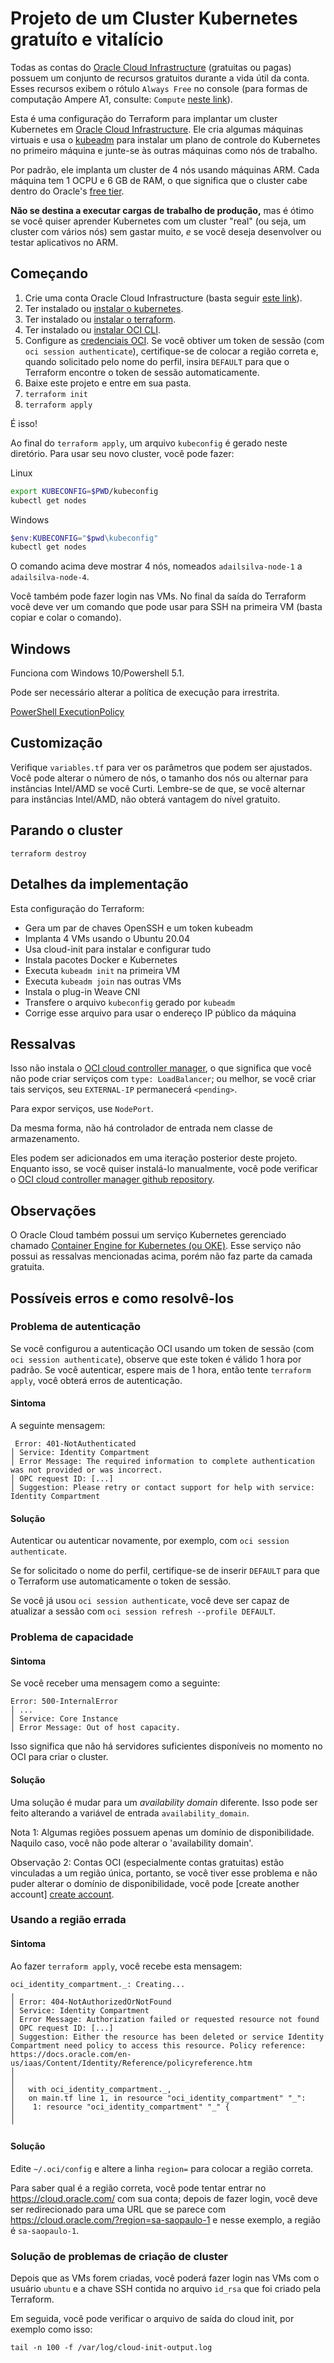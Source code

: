 # Projeto de um Cluster Kubernetes gratuíto e vitalício

Todas as contas do [Oracle Cloud Infrastructure][oci] (gratuitas ou pagas) possuem um conjunto de recursos gratuitos durante a vida útil da conta. Esses recursos exibem o rótulo `Always Free` no console (para formas de computação Ampere A1, consulte: `Compute` [neste link][compute]).

Esta é uma configuração do Terraform para implantar um cluster Kubernetes em [Oracle Cloud Infrastructure][oci]. Ele cria algumas máquinas virtuais e usa o [kubeadm] para instalar um plano de controle do Kubernetes no primeiro máquina e junte-se às outras máquinas como nós de trabalho.

Por padrão, ele implanta um cluster de 4 nós usando máquinas ARM. Cada máquina tem 1 OCPU e 6 GB de RAM, o que significa que o cluster cabe dentro do Oracle's [free tier][freetier].

**Não se destina a executar cargas de trabalho de produção,** mas é ótimo se você quiser aprender Kubernetes com um cluster "real" (ou seja, um cluster com vários nós) sem gastar muito, *e* se você deseja desenvolver ou testar aplicativos no ARM.

## Começando

1. Crie uma conta Oracle Cloud Infrastructure (basta seguir [este link][create account]).
2. Ter instalado ou [instalar o kubernetes](https://kubernetes.io/docs/setup/production-environment/tools/kubeadm/install-kubeadm/#installing-kubeadm-kubelet-and-kubectl).
3. Ter instalado ou [instalar o terraform](https://learn.hashicorp.com/tutorials/terraform/install-cli?in=terraform/oci-get-started).
4. Ter instalado ou [instalar OCI CLI](https://docs.oracle.com/en-us/iaas/Content/API/SDKDocs/cliinstall.htm).
5. Configure as [credenciais OCI](https://learn.hashicorp.com/tutorials/terraform/oci-build?in=terraform/oci-get-started).
    Se você obtiver um token de sessão (com `oci session authenticate`), certifique-se de colocar a região correta e, quando solicitado pelo nome do perfil, insira `DEFAULT` para que o Terraform encontre o token de sessão automaticamente.
6. Baixe este projeto e entre em sua pasta.
7. `terraform init`
8. `terraform apply`

É isso!

Ao final do `terraform apply`, um arquivo `kubeconfig` é gerado neste diretório. Para usar seu novo cluster, você pode fazer:

Linux
```bash
export KUBECONFIG=$PWD/kubeconfig
kubectl get nodes
```

Windows
```powershell
$env:KUBECONFIG="$pwd\kubeconfig"
kubectl get nodes
```

O comando acima deve mostrar 4 nós, nomeados `adailsilva-node-1` a `adailsilva-node-4`.

Você também pode fazer login nas VMs. No final da saída do Terraform você deve ver um comando que pode usar para SSH na primeira VM (basta copiar e colar o comando).

## Windows

Funciona com Windows 10/Powershell 5.1.

Pode ser necessário alterar a política de execução para irrestrita.

[PowerShell ExecutionPolicy](https://docs.microsoft.com/en-us/powershell/module/microsoft.powershell.security/set-executionpolicy?view=powershell-5.1)

## Customização

Verifique `variables.tf` para ver os parâmetros que podem ser ajustados. Você pode alterar o número de nós, o tamanho dos nós ou alternar para instâncias Intel/AMD se você Curti. Lembre-se de que, se você alternar para instâncias Intel/AMD, não obterá vantagem do nível gratuito.

## Parando o cluster

`terraform destroy`

## Detalhes da implementação

Esta configuração do Terraform:

- Gera um par de chaves OpenSSH e um token kubeadm
- Implanta 4 VMs usando o Ubuntu 20.04
- Usa cloud-init para instalar e configurar tudo
- Instala pacotes Docker e Kubernetes
- Executa `kubeadm init` na primeira VM
- Executa `kubeadm join` nas outras VMs
- Instala o plug-in Weave CNI
- Transfere o arquivo `kubeconfig` gerado por `kubeadm`
- Corrige esse arquivo para usar o endereço IP público da máquina

## Ressalvas

Isso não instala o [OCI cloud controller manager][ccm], o que significa que você não pode criar serviços com `type: LoadBalancer`; ou melhor, se você criar tais serviços, seu `EXTERNAL-IP` permanecerá `<pending>`.

Para expor serviços, use `NodePort`.

Da mesma forma, não há controlador de entrada nem classe de armazenamento.

Eles podem ser adicionados em uma iteração posterior deste projeto. Enquanto isso, se você quiser instalá-lo manualmente, você pode verificar o [OCI cloud controller manager github repository][ccm].

## Observações

O Oracle Cloud também possui um serviço Kubernetes gerenciado chamado [Container Engine for Kubernetes (ou OKE)][oke]. Esse serviço não possui as ressalvas mencionadas acima, porém não faz parte da camada gratuita.

## Possíveis erros e como resolvê-los

### Problema de autenticação

Se você configurou a autenticação OCI usando um token de sessão (com `oci session authenticate`), observe que este token é válido 1 hora por padrão. Se você autenticar, espere mais de 1 hora, então tente `terraform apply`, você obterá erros de autenticação.

#### Sintoma

A seguinte mensagem:

```
 Error: 401-NotAuthenticated
│ Service: Identity Compartment
│ Error Message: The required information to complete authentication was not provided or was incorrect.
│ OPC request ID: [...]
│ Suggestion: Please retry or contact support for help with service: Identity Compartment
```

#### Solução

Autenticar ou autenticar novamente, por exemplo, com `oci session authenticate`.

Se for solicitado o nome do perfil, certifique-se de inserir `DEFAULT` para que o Terraform use automaticamente o token de sessão.

Se você já usou `oci session authenticate`, você deve ser capaz de atualizar a sessão com `oci session refresh --profile DEFAULT`.

### Problema de capacidade

#### Sintoma

Se você receber uma mensagem como a seguinte:
```
Error: 500-InternalError
│ ...
│ Service: Core Instance
│ Error Message: Out of host capacity.
```

Isso significa que não há servidores suficientes disponíveis no momento no OCI para criar o cluster.

#### Solução

Uma solução é mudar para um *availability domain* diferente. Isso pode ser feito alterando a variável de entrada `availability_domain`.

Nota 1: Algumas regiões possuem apenas um domínio de disponibilidade. Naquilo caso, você não pode alterar o 'availability domain'.

Observação 2: Contas OCI (especialmente contas gratuitas) estão vinculadas a um região única, portanto, se você tiver esse problema e não puder alterar o domínio de disponibilidade, você pode [create another account] [create account].

### Usando a região errada

#### Sintoma

Ao fazer `terraform apply`, você recebe esta mensagem:

```
oci_identity_compartment._: Creating...
╷
│ Error: 404-NotAuthorizedOrNotFound
│ Service: Identity Compartment
│ Error Message: Authorization failed or requested resource not found
│ OPC request ID: [...]
│ Suggestion: Either the resource has been deleted or service Identity Compartment need policy to access this resource. Policy reference: https://docs.oracle.com/en-us/iaas/Content/Identity/Reference/policyreference.htm
│
│
│   with oci_identity_compartment._,
│   on main.tf line 1, in resource "oci_identity_compartment" "_":
│    1: resource "oci_identity_compartment" "_" {
│
╵
```

#### Solução

Edite `~/.oci/config` e altere a linha `region=` para colocar a região correta.

Para saber qual é a região correta, você pode tentar entrar no https://cloud.oracle.com/ com sua conta; depois de fazer login, você deve ser redirecionado para uma URL que se parece com https://cloud.oracle.com/?region=sa-saopaulo-1 e nesse exemplo, a região é `sa-saopaulo-1`.

### Solução de problemas de criação de cluster

Depois que as VMs forem criadas, você poderá fazer login nas VMs com o usuário `ubuntu` e a chave SSH contida no arquivo `id_rsa` que foi criado pela Terraform.

Em seguida, você pode verificar o arquivo de saída do cloud init, por exemplo como isso:
```
tail -n 100 -f /var/log/cloud-init-output.log
```


[ccm]: https://github.com/oracle/oci-cloud-controller-manager
[compute]: https://docs.oracle.com/en-us/iaas/Content/FreeTier/freetier_topic-Always_Free_Resources.htm#compute
[create account]: https://bit.ly/free-oci-dat-k8s-on-arm
[freetier]: https://www.oracle.com/cloud/free/
[kubeadm]: https://kubernetes.io/docs/reference/setup-tools/kubeadm/
[oci]: https://www.oracle.com/cloud/compute/
[oke]: https://www.oracle.com/cloud-native/container-engine-kubernetes/
